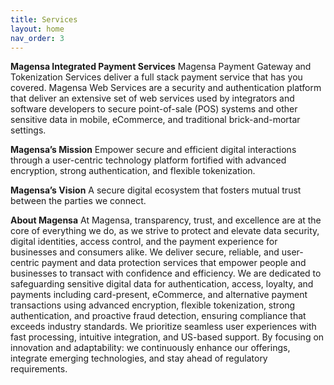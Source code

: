 ```yaml
---
title: Services
layout: home
nav_order: 3
---
```




**Magensa Integrated Payment Services**
Magensa Payment Gateway and Tokenization Services deliver a full stack payment service that has you covered. Magensa Web Services are a security and authentication platform that deliver an extensive set of web services used by integrators and software developers to secure point-of-sale (POS) systems and other sensitive data in mobile, eCommerce, and traditional brick-and-mortar settings.

**Magensa’s Mission**
Empower secure and efficient digital interactions through a user-centric technology platform fortified with advanced encryption, strong authentication, and flexible tokenization.
 
**Magensa’s Vision**
A secure digital ecosystem that fosters mutual trust between the parties we connect.
 
**About Magensa**
At Magensa, transparency, trust, and excellence are at the core of everything we do, as we strive to protect and elevate data security, digital identities, access control, and the payment experience for businesses and consumers alike. We deliver secure, reliable, and user-centric payment and data protection services that empower people and businesses to transact with confidence and efficiency. We are dedicated to safeguarding sensitive digital data for authentication, access, loyalty, and payments including card-present, eCommerce, and alternative payment transactions using advanced encryption, flexible tokenization, strong authentication, and proactive fraud detection, ensuring compliance that exceeds industry standards. We prioritize seamless user experiences with fast processing, intuitive integration, and US-based support. By focusing on innovation and adaptability: we continuously enhance our offerings, integrate emerging technologies, and stay ahead of regulatory requirements.
